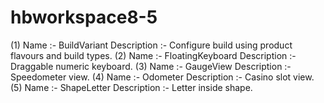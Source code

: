 # hbworkspace8-5
(1) Name :- BuildVariant Description :- Configure build using product flavours and build types.  (2) Name :- FloatingKeyboard Description :- Draggable numeric keyboard.  (3) Name :- GaugeView Description :- Speedometer view.  (4) Name :- Odometer Description :- Casino slot view.   (5) Name :- ShapeLetter Description :- Letter inside shape.
